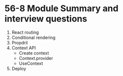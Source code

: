 # 56-8 Module Summary and interview questions
1. React routing
2. Conditional rendering
3. Propdril
4. Context API
    - Create context
    - Context.provider
    - UseContext
5. Deploy
